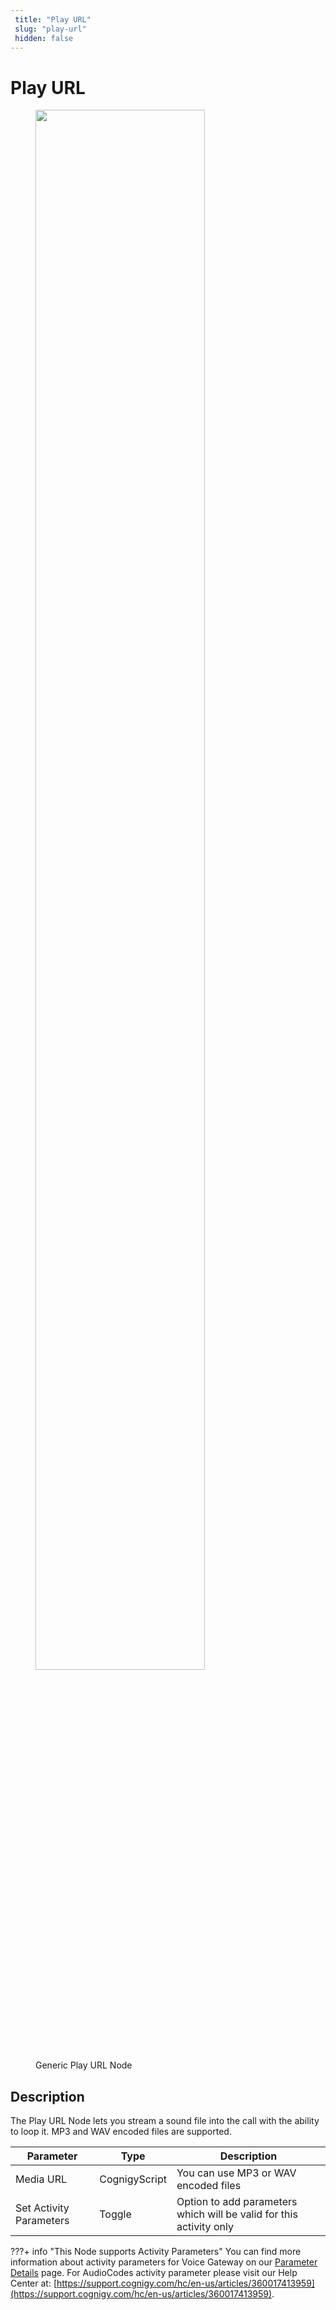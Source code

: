```yaml
---
 title: "Play URL" 
 slug: "play-url" 
 hidden: false 
---
```


# Play URL

<figure>
  <img class="image-center" src="{{config.site_url}}ai/flow-nodes/generic-voice-nodes/images/play-url.png" width="80%" />
  <figcaption>Generic Play URL Node</figcaption>
</figure>

## Description
<div class="divider"></div>
The Play URL Node lets you stream a sound file into the call with the ability to loop it. MP3 and WAV encoded files are supported.

| Parameter | Type | Description |
| ----------- | ----------- | ----------- |
| Media URL | CognigyScript | You can use MP3 or WAV encoded files |
| Set Activity Parameters | Toggle | Option to add parameters which will be valid for this activity only |

???+ info "This Node supports Activity Parameters"
    You can find more information about activity parameters for Voice Gateway on our [Parameter Details]({{config.site_url}}ai/flow-nodes/vg/parameter-details/) page. For AudioCodes activity parameter please visit our Help Center at: [https://support.cognigy.com/hc/en-us/articles/360017413959](https://support.cognigy.com/hc/en-us/articles/360017413959). 